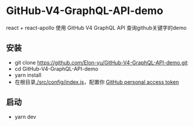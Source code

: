 # GitHub-V4-GraphQL-API-demo

react + react-apollo 使用 GitHub V4 GraphQL API 查询github关键字的demo

## 安装

- git clone https://github.com/Elon-yu/GitHub-V4-GraphQL-API-demo.git 
- cd GitHub-V4-GraphQL-API-demo
- yarn install
- 在根目录[./src/config/index.js](./src/config/index.js)，配置你 [GitHub personal access token](https://help.github.com/articles/creating-a-personal-access-token-for-the-command-line/)

## 启动

- yarn dev